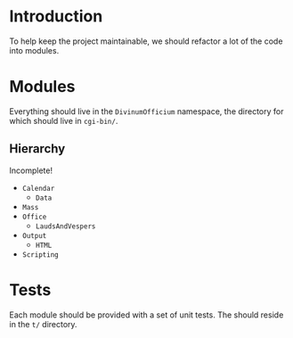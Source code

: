 # Introduction #

To help keep the project maintainable, we should refactor a lot of the code into modules.

# Modules #

Everything should live in the `DivinumOfficium` namespace, the directory for which should live in `cgi-bin/`.

## Hierarchy ##

Incomplete!

  * `Calendar`
    * `Data`
  * `Mass`
  * `Office`
    * `LaudsAndVespers`
  * `Output`
    * `HTML`
  * `Scripting`

# Tests #

Each module should be provided with a set of unit tests. The should reside in the `t/` directory.